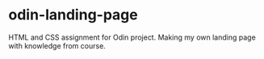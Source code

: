 # odin-landing-page

HTML and CSS assignment for Odin project.
Making my own landing page with knowledge from course.
